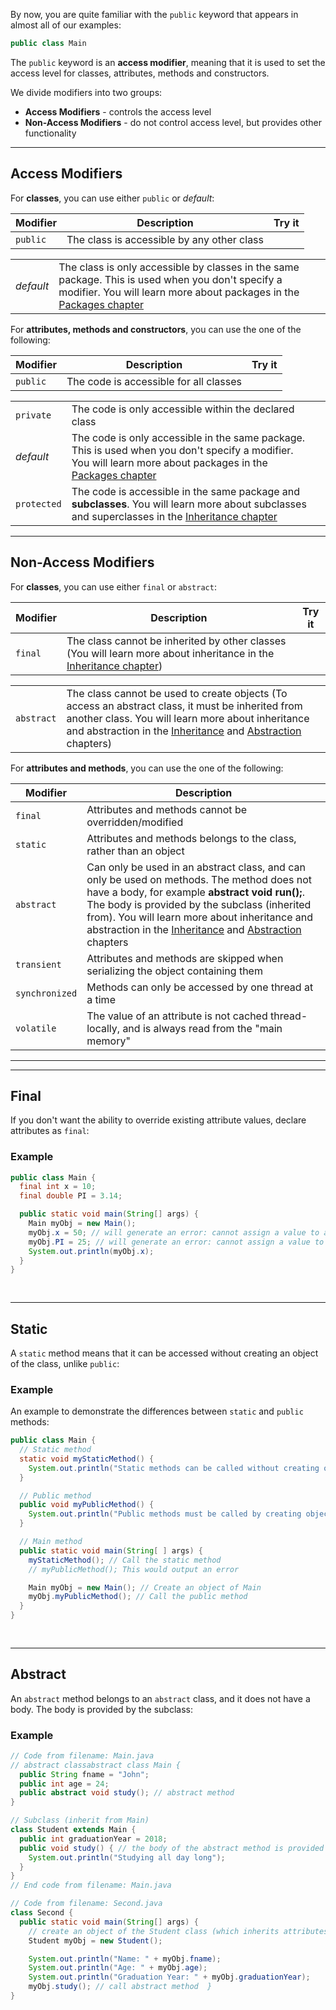 By now, you are quite familiar with the `public` keyword that appears in almost all of our examples:

```java
public class Main
```

The `public` keyword is an **access modifier**, meaning that it is used to set the access level for classes, attributes, methods and constructors.

We divide modifiers into two groups:

- **Access Modifiers** - controls the access level
- **Non-Access Modifiers** - do not control access level, but provides other functionality

---

## Access Modifiers

For **classes**, you can use either `public` or _default_:

|Modifier|Description|Try it|
|---|---|---|
|`public`|The class is accessible by any other class||

|   |   |   |
|---|---|---|
|_default_|The class is only accessible by classes in the same package. This is used when you don't specify a modifier. You will learn more about packages in the [Packages chapter](https://www.w3schools.com/java/java_packages.asp)||

For **attributes, methods and constructors**, you can use the one of the following:

|Modifier|Description|Try it|
|---|---|---|
|`public`|The code is accessible for all classes||

|   |   |   |
|---|---|---|
|`private`|The code is only accessible within the declared class||
|_default_|The code is only accessible in the same package. This is used when you don't specify a modifier. You will learn more about packages in the [Packages chapter](https://www.w3schools.com/java/java_packages.asp)||
|`protected`|The code is accessible in the same package and **subclasses**. You will learn more about subclasses and superclasses in the [Inheritance chapter](https://www.w3schools.com/java/java_inheritance.asp)||

---

## Non-Access Modifiers

For **classes**, you can use either `final` or `abstract`:

|Modifier|Description|Try it|
|---|---|---|
|`final`|The class cannot be inherited by other classes (You will learn more about inheritance in the [Inheritance chapter](https://www.w3schools.com/java/java_inheritance.asp))||

|   |   |   |
|---|---|---|
|`abstract`|The class cannot be used to create objects (To access an abstract class, it must be inherited from another class. You will learn more about inheritance and abstraction in the [Inheritance](https://www.w3schools.com/java/java_inheritance.asp) and [Abstraction](https://www.w3schools.com/java/java_abstract.asp) chapters)||

For **attributes and methods**, you can use the one of the following:

|Modifier|Description|
|---|---|
|`final`|Attributes and methods cannot be overridden/modified|
|`static`|Attributes and methods belongs to the class, rather than an object|
|`abstract`|Can only be used in an abstract class, and can only be used on methods. The method does not have a body, for example **abstract void run();**. The body is provided by the subclass (inherited from). You will learn more about inheritance and abstraction in the [Inheritance](https://www.w3schools.com/java/java_inheritance.asp) and [Abstraction](https://www.w3schools.com/java/java_abstract.asp) chapters|
|`transient`|Attributes and methods are skipped when serializing the object containing them|
|`synchronized`|Methods can only be accessed by one thread at a time|
|`volatile`|The value of an attribute is not cached thread-locally, and is always read from the "main memory"|

---

---

## Final

If you don't want the ability to override existing attribute values, declare attributes as `final`:

### Example

```java
public class Main {
  final int x = 10;
  final double PI = 3.14;

  public static void main(String[] args) {
    Main myObj = new Main();
    myObj.x = 50; // will generate an error: cannot assign a value to a final variable
    myObj.PI = 25; // will generate an error: cannot assign a value to a final variable
    System.out.println(myObj.x);
  }
}
 
 
```

---

## Static

A `static` method means that it can be accessed without creating an object of the class, unlike `public`:

### Example

An example to demonstrate the differences between `static` and `public` methods:

```java
public class Main {
  // Static method
  static void myStaticMethod() {
    System.out.println("Static methods can be called without creating objects");
  }

  // Public method
  public void myPublicMethod() {
    System.out.println("Public methods must be called by creating objects");
  }

  // Main method
  public static void main(String[ ] args) {
    myStaticMethod(); // Call the static method
    // myPublicMethod(); This would output an error

    Main myObj = new Main(); // Create an object of Main
    myObj.myPublicMethod(); // Call the public method
  }
}
 
 
```

---

## Abstract

An `abstract` method belongs to an `abstract` class, and it does not have a body. The body is provided by the subclass:

### Example

```java
// Code from filename: Main.java
// abstract classabstract class Main {
  public String fname = "John";
  public int age = 24;
  public abstract void study(); // abstract method
}

// Subclass (inherit from Main)
class Student extends Main {
  public int graduationYear = 2018;
  public void study() { // the body of the abstract method is provided here
    System.out.println("Studying all day long");
  }
}
// End code from filename: Main.java

// Code from filename: Second.java
class Second {
  public static void main(String[] args) {
    // create an object of the Student class (which inherits attributes and methods from Main)
    Student myObj = new Student();

    System.out.println("Name: " + myObj.fname);
    System.out.println("Age: " + myObj.age);
    System.out.println("Graduation Year: " + myObj.graduationYear);
    myObj.study(); // call abstract method  }
}
```